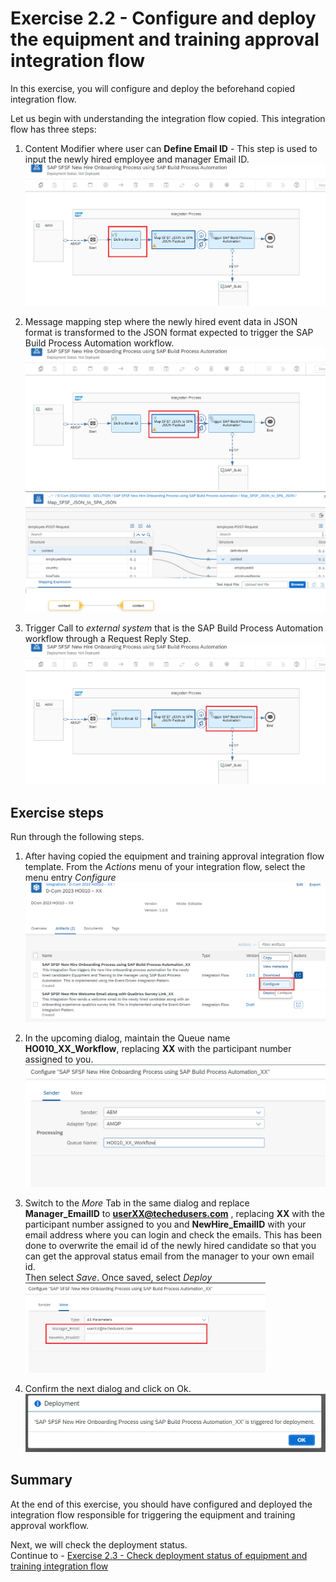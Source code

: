 # Exercise 2.2 - Configure and deploy the equipment and training approval integration flow
In this exercise, you will configure and deploy the beforehand copied integration flow.

Let us begin with understanding the integration flow copied. This integration flow has three steps:
1. Content Modifier where user can **Define Email ID** - This step is used to input the newly hired employee and manager Email ID.
<br>![Script collection](/exercises/ex2/images/02-0010-step1.png)

2. Message mapping step where the newly hired event data in JSON format is transformed to the JSON format expected to trigger the SAP Build Process Automation workflow.
<br>![Script collection](/exercises/ex2/images/02-0010-step2.png) 
<br>![Script collection](/exercises/ex2/images/02-0010-step3.png)

3. Trigger Call to *external system* that is the SAP Build Process Automation workflow through a Request Reply Step.
<br>![Script collection](/exercises/ex2/images/02-0010-step4.png)

## Exercise steps

Run through the following steps.
1. After having copied the equipment and training approval integration flow template. From the *Actions* menu of your integration flow, select the menu entry *Configure*
<br>![Script collection](/exercises/ex2/images/02-0005.png)

2. In the upcoming dialog, maintain the Queue name **HO010_XX_Workflow**, replacing **XX** with the participant number assigned to you.
<br>![Script collection](/exercises/ex2/images/02-0006.png)
    
3. Switch to the *More* Tab in the same dialog and replace **Manager_EmailID** to **userXX@techedusers.com** , replacing **XX** with the participant number assigned to you and **NewHire_EmailID** with your email address where you can login and check the emails. This has been done to overwrite the email id of the newly hired candidate so that you can get the approval status email from the manager to your own email id.
<br>Then select *Save*. Once saved, select *Deploy*
<br><img src="/exercises/ex2/images/02-0007.png" width=80%>
    
4. Confirm the next dialog and click on Ok.
<br>![Script collection](/exercises/ex2/images/02-0008.png)

## Summary

At the end of this exercise, you should have configured and deployed the integration flow responsible for triggering the equipment and training approval workflow.

Next, we will check the deployment status. 
<br>Continue to - [Exercise 2.3 - Check deployment status of equipment and training integration flow](/exercises/ex2/ex23)


